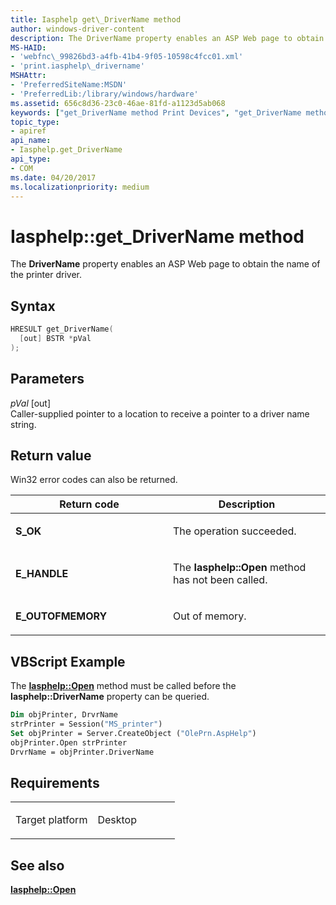 ```yaml
---
title: Iasphelp get\_DriverName method
author: windows-driver-content
description: The DriverName property enables an ASP Web page to obtain the name of the printer driver.
MS-HAID:
- 'webfnc\_99826bd3-a4fb-41b4-9f05-10598c4fcc01.xml'
- 'print.iasphelp\_drivername'
MSHAttr:
- 'PreferredSiteName:MSDN'
- 'PreferredLib:/library/windows/hardware'
ms.assetid: 656c8d36-23c0-46ae-81fd-a1123d5ab068
keywords: ["get_DriverName method Print Devices", "get_DriverName method Print Devices , Iasphelp interface", "Iasphelp interface Print Devices , get_DriverName method"]
topic_type:
- apiref
api_name:
- Iasphelp.get_DriverName
api_type:
- COM
ms.date: 04/20/2017
ms.localizationpriority: medium
---
```


# Iasphelp::get\_DriverName method

The **DriverName** property enables an ASP Web page to obtain the name of the printer driver.

Syntax
------

```cpp
HRESULT get_DriverName(
  [out] BSTR *pVal
);
```

Parameters
----------

*pVal* \[out\]  
Caller-supplied pointer to a location to receive a pointer to a driver name string.

Return value
------------

Win32 error codes can also be returned.

<table>
<colgroup>
<col width="50%" />
<col width="50%" />
</colgroup>
<thead>
<tr class="header">
<th>Return code</th>
<th>Description</th>
</tr>
</thead>
<tbody>
<tr class="odd">
<td><strong>S_OK</strong></td>
<td><p>The operation succeeded.</p></td>
</tr>
<tr class="even">
<td><strong>E_HANDLE</strong></td>
<td><p>The <strong>Iasphelp::Open</strong> method has not been called.</p></td>
</tr>
<tr class="odd">
<td><strong>E_OUTOFMEMORY</strong></td>
<td><p>Out of memory.</p></td>
</tr>
</tbody>
</table>

## VBScript Example

The [**Iasphelp::Open**](iasphelp-open.md) method must be called before the **Iasphelp::DriverName** property can be queried.

```vb
Dim objPrinter, DrvrName
strPrinter = Session("MS_printer")
Set objPrinter = Server.CreateObject ("OlePrn.AspHelp")
objPrinter.Open strPrinter
DrvrName = objPrinter.DriverName
```

Requirements
------------

<table>
<colgroup>
<col width="50%" />
<col width="50%" />
</colgroup>
<tbody>
<tr class="odd">
<td><p>Target platform</p></td>
<td>Desktop</td>
</tr>
</tbody>
</table>

## See also

[**Iasphelp::Open**](iasphelp-open.md)

